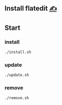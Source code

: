 
## Install flatedit [<span style='font-size:20px;'>&#x270D;</span>](https://github.com/flatedit/examples/edit/main/DOCS/INSTALL.md)


## Start

### install

```bash
./install.sh
```


### update

```bash
./update.sh
```


### remove

```bash
./remove.sh
```